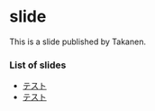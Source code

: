 # slide
This is a slide published by Takanen.

### List of slides

* [テスト](../slide/テスト/)
* [テスト](../slide/テスト/)